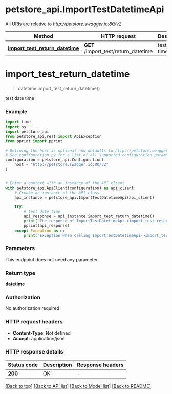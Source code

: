 # petstore_api.ImportTestDatetimeApi

All URIs are relative to *http://petstore.swagger.io:80/v2*

Method | HTTP request | Description
------------- | ------------- | -------------
[**import_test_return_datetime**](ImportTestDatetimeApi.md#import_test_return_datetime) | **GET** /import_test/return_datetime | test date time


# **import_test_return_datetime**
> datetime import_test_return_datetime()

test date time



### Example

```python
import time
import os
import petstore_api
from petstore_api.rest import ApiException
from pprint import pprint

# Defining the host is optional and defaults to http://petstore.swagger.io:80/v2
# See configuration.py for a list of all supported configuration parameters.
configuration = petstore_api.Configuration(
    host = "http://petstore.swagger.io:80/v2"
)


# Enter a context with an instance of the API client
with petstore_api.ApiClient(configuration) as api_client:
    # Create an instance of the API class
    api_instance = petstore_api.ImportTestDatetimeApi(api_client)

    try:
        # test date time
        api_response = api_instance.import_test_return_datetime()
        print("The response of ImportTestDatetimeApi->import_test_return_datetime:\n")
        pprint(api_response)
    except Exception as e:
        print("Exception when calling ImportTestDatetimeApi->import_test_return_datetime: %s\n" % e)
```



### Parameters
This endpoint does not need any parameter.

### Return type

**datetime**

### Authorization

No authorization required

### HTTP request headers

 - **Content-Type**: Not defined
 - **Accept**: application/json

### HTTP response details
| Status code | Description | Response headers |
|-------------|-------------|------------------|
**200** | OK |  -  |

[[Back to top]](#) [[Back to API list]](../README.md#documentation-for-api-endpoints) [[Back to Model list]](../README.md#documentation-for-models) [[Back to README]](../README.md)

